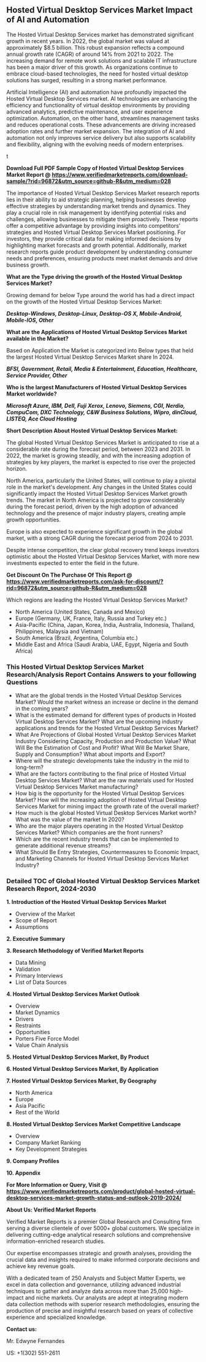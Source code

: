 <h2>Hosted Virtual Desktop Services Market Impact of AI and Automation</h2><p>The Hosted Virtual Desktop Services market has demonstrated significant growth in recent years. In 2022, the global market was valued at approximately $8.5 billion. This robust expansion reflects a compound annual growth rate (CAGR) of around 14% from 2021 to 2022. The increasing demand for remote work solutions and scalable IT infrastructure has been a major driver of this growth. As organizations continue to embrace cloud-based technologies, the need for hosted virtual desktop solutions has surged, resulting in a strong market performance.</p><p>Artificial Intelligence (AI) and automation have profoundly impacted the Hosted Virtual Desktop Services market. AI technologies are enhancing the efficiency and functionality of virtual desktop environments by providing advanced analytics, predictive maintenance, and user experience optimization. Automation, on the other hand, streamlines management tasks and reduces operational costs. These advancements are driving increased adoption rates and further market expansion. The integration of AI and automation not only improves service delivery but also supports scalability and flexibility, aligning with the evolving needs of modern enterprises.</p>t</p><p id="" class=""><strong>Download Full PDF Sample Copy of Hosted Virtual Desktop Services Market Report @ <a href="https://www.verifiedmarketreports.com/download-sample/?rid=96872&utm_source=github-R&utm_medium=028" target="_blank">https://www.verifiedmarketreports.com/download-sample/?rid=96872&utm_source=github-R&utm_medium=028</a></strong></p><p>The importance of&nbsp;Hosted Virtual Desktop Services Market research reports lies in their ability to aid strategic planning, helping businesses develop effective strategies by understanding market trends and dynamics. They play a crucial role in risk management by identifying potential risks and challenges, allowing businesses to mitigate them proactively. These reports offer a competitive advantage by providing insights into competitors' strategies and Hosted Virtual Desktop Services Market positioning. For investors, they provide critical data for making informed decisions by highlighting market forecasts and growth potential. Additionally, market research reports guide product development by understanding consumer needs and preferences, ensuring products meet market demands and drive business growth.</p><p><strong>What are the&nbsp;Type driving the growth of the Hosted Virtual Desktop Services Market?</strong></p><p id="" class="">Growing demand for below Type around the world has had a direct impact on the growth of the Hosted Virtual Desktop Services Market:</p><em><strong>Desktop-Windows, Desktop-Linux, Desktop-OS X, Mobile-Android, Mobile-IOS, Other</strong></em></p><strong>What are the&nbsp;Applications&nbsp;of Hosted Virtual Desktop Services Market available in the Market?</strong></p><p id="" class="">Based on Application the Market is categorized into Below types that held the largest Hosted Virtual Desktop Services Market share In 2024.</p><em><strong>BFSI, Government, Retail, Media & Entertainment, Education, Healthcare, Service Provider, Other</strong></em></p><strong>Who is the largest Manufacturers of Hosted Virtual Desktop Services Market worldwide?</strong></p><p><em><strong>Microsoft Azure, IBM, Dell, Fuji Xerox, Lenovo, Siemens, CGI, Nerdio, CompuCom, DXC Technology, C&W Business Solutions, Wipro, dinCloud, LISTEQ, Ace Cloud Hosting</strong></em></p><p id="" class=""><strong>Short Description About Hosted Virtual Desktop Services Market:</strong></p><p>The global Hosted Virtual Desktop Services Market is anticipated to rise at a considerable rate during the forecast period, between 2023 and 2031. In 2022, the market is growing steadily, and with the increasing adoption of strategies by key players, the market is expected to rise over the projected horizon.</p><p>North America, particularly the United States, will continue to play a pivotal role in the market's development. Any changes in the United States could significantly impact the Hosted Virtual Desktop Services Market growth trends. The market in North America is projected to grow considerably during the forecast period, driven by the high adoption of advanced technology and the presence of major industry players, creating ample growth opportunities.</p><p>Europe is also expected to experience significant growth in the global market, with a strong CAGR during the forecast period from 2024 to 2031.</p><p>Despite intense competition, the clear global recovery trend keeps investors optimistic about the Hosted Virtual Desktop Services Market, with more new investments expected to enter the field in the future.</p><p id="" class=""><strong>Get Discount On The Purchase Of This Report @ <a href="https://www.verifiedmarketreports.com/ask-for-discount/?rid=96872&utm_source=github-R&utm_medium=028" target="_blank">https://www.verifiedmarketreports.com/ask-for-discount/?rid=96872&utm_source=github-R&utm_medium=028</a></strong></p>Which regions are leading the Hosted Virtual Desktop Services Market?</p><ul><li>North America (United States, Canada and Mexico)</li><li>Europe (Germany, UK, France, Italy, Russia and Turkey etc.)</li><li>Asia-Pacific (China, Japan, Korea, India, Australia, Indonesia, Thailand, Philippines, Malaysia and Vietnam)</li><li>South America (Brazil, Argentina, Columbia etc.)</li><li>Middle East and Africa (Saudi Arabia, UAE, Egypt, Nigeria and South Africa)</li></ul><h3 id="" class="">This Hosted Virtual Desktop Services Market Research/Analysis Report Contains Answers to your following Questions</h3><ul><li>What are the global trends in the Hosted Virtual Desktop Services Market? Would the market witness an increase or decline in the demand in the coming years?</li><li>What is the estimated demand for different types of products in Hosted Virtual Desktop Services Market? What are the upcoming industry applications and trends for the Hosted Virtual Desktop Services Market?</li><li>What Are Projections of Global Hosted Virtual Desktop Services Market Industry Considering Capacity, Production and Production Value? What Will Be the Estimation of Cost and Profit? What Will Be Market Share, Supply and Consumption? What about imports and Export?</li><li>Where will the strategic developments take the industry in the mid to long-term?</li><li>What are the factors contributing to the final price of Hosted Virtual Desktop Services Market? What are the raw materials used for Hosted Virtual Desktop Services Market manufacturing?</li><li>How big is the opportunity for the Hosted Virtual Desktop Services Market? How will the increasing adoption of Hosted Virtual Desktop Services Market for mining impact the growth rate of the overall market?</li><li>How much is the global Hosted Virtual Desktop Services Market worth? What was the value of the market In 2020?</li><li>Who are the major players operating in the Hosted Virtual Desktop Services Market? Which companies are the front runners?</li><li>Which are the recent industry trends that can be implemented to generate additional revenue streams?</li><li>What Should Be Entry Strategies, Countermeasures to Economic Impact, and Marketing Channels for Hosted Virtual Desktop Services Market Industry?</li></ul><h3 id="" class="">Detailed TOC of Global Hosted Virtual Desktop Services Market Research Report, 2024-2030</h3><p id="" class=""><strong>1. Introduction of the Hosted Virtual Desktop Services Market</strong></p><ul><li>Overview of the Market</li><li>Scope of Report</li><li>Assumptions</li></ul><p id="" class=""><strong>2. Executive Summary</strong></p><p id="" class=""><strong>3. Research Methodology of Verified Market Reports</strong></p><ul><li>Data Mining</li><li>Validation</li><li>Primary Interviews</li><li>List of Data Sources</li></ul><p id="" class=""><strong>4. Hosted Virtual Desktop Services Market Outlook</strong></p><ul><li>Overview</li><li>Market Dynamics</li><li>Drivers</li><li>Restraints</li><li>Opportunities</li><li>Porters Five Force Model</li><li>Value Chain Analysis</li></ul><p id="" class=""><strong>5. Hosted Virtual Desktop Services Market, By Product</strong></p><p id="" class=""><strong>6. Hosted Virtual Desktop Services Market, By Application</strong></p><p id="" class=""><strong>7. Hosted Virtual Desktop Services Market, By Geography</strong></p><ul><li>North America</li><li>Europe</li><li>Asia Pacific</li><li>Rest of the World</li></ul><p id="" class=""><strong>8. Hosted Virtual Desktop Services Market Competitive Landscape</strong></p><ul><li>Overview</li><li>Company Market Ranking</li><li>Key Development Strategies</li></ul><p id="" class=""><strong>9. Company Profiles</strong></p><p id="" class=""><strong>10. Appendix</strong></p><p id="" class=""><strong>For More Information or Query, Visit @ <a href="https://www.verifiedmarketreports.com/product/global-hosted-virtual-desktop-services-market-growth-status-and-outlook-2019-2024/" target="_blank">https://www.verifiedmarketreports.com/product/global-hosted-virtual-desktop-services-market-growth-status-and-outlook-2019-2024/</a></strong></p><p id="" class=""><strong>About Us: Verified Market Reports</strong></p><p id="" class="">Verified Market Reports is a premier Global Research and Consulting firm serving a diverse clientele of over 5000+ global customers. We specialize in delivering cutting-edge analytical research solutions and comprehensive information-enriched research studies.</p><p id="" class="">Our expertise encompasses strategic and growth analyses, providing the crucial data and insights required to make informed corporate decisions and achieve key revenue goals.</p><p id="" class="">With a dedicated team of 250 Analysts and Subject Matter Experts, we excel in data collection and governance, utilizing advanced industrial techniques to gather and analyze data across more than 25,000 high-impact and niche markets. Our analysts are adept at integrating modern data collection methods with superior research methodologies, ensuring the production of precise and insightful research based on years of collective experience and specialized knowledge.</p><p id="" class=""><strong>Contact us:</strong></p><p id="" class="">Mr. Edwyne Fernandes</p><p id="" class="">US: +1(302) 551-2611</p>